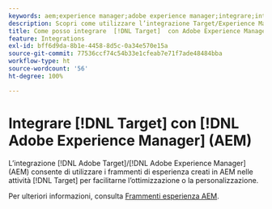 ```yaml
---
keywords: aem;experience manager;adobe experience manager;integrare;integrazione;frammenti di esperienza
description: Scopri come utilizzare l’integrazione Target/Experience Manager.
title: Come posso integrare  [!DNL Target]  con Adobe Experience Manager (AEM)?
feature: Integrations
exl-id: bff6d9da-8b1e-4458-8d5c-0a34e570e15a
source-git-commit: 77536ccf74c54b33e1cfeab7e71f7ade48484bba
workflow-type: ht
source-wordcount: '56'
ht-degree: 100%

---
```


# Integrare [!DNL Target] con [!DNL Adobe Experience Manager] (AEM)

L’integrazione [!DNL Adobe Target]/[!DNL Adobe Experience Manager] (AEM) consente di utilizzare i frammenti di esperienza creati in AEM nelle attività [!DNL Target] per facilitarne l’ottimizzazione o la personalizzazione.

Per ulteriori informazioni, consulta [Frammenti esperienza AEM](/help/main/c-experiences/c-manage-content/aem-experience-fragments.md).
